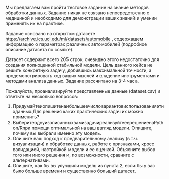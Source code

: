 Мы предлагаем вам пройти тестовое задание на знание методов обработки данных. Задание никак не связано непосредственно с медициной и необходимо для демонстрации ваших знаний и умении применять их на практике.

Задание основано на открытом датасете https://archive.ics.uci.edu/ml/datasets/automobile , содержащем информацию о параметрах различных автомобилей (подробное описание датасета по ссылке).

Датасет содержит всего 205 строк, очевидно этого недостаточно для создания полноценной стабильной модели. Цель данного кейса не решить конкретную задачу, добившись максимальной точности, а продемонстрировать ход ваших мыслей и владение инструментами и методами анализа данных. Задание рассчитано на 3-4 часа.

Пожалуйста, проанализируйте представленные данные (dataset.csv) и ответьте на несколько вопросов:

1. Придумайтеиопишитенаибольшеечисловариантовиспользованияэтихданных.Для решения каких практических задач их можно применить?
2. ВыберитеоднуизописанныхвамизадачиреализуйтееерешениенаPython/Rпри помощи оптимальной на ваш взгляд модели. Опишите, почему вы выбрали именно эту модель.
3. Опишите ваш подход к предварительному анализу (в т.ч. визуализации) и обработке данных, работе с признаками, кросс валидацией, настройкой модели и ее оценкой. Объясните выбор того или иного решения и, по возможности, сравните с альтернативами.
4. Опишите, как бы вы улучшили модель из пункта 2, если бы у вас было больше времени и существенно больший датасет.
